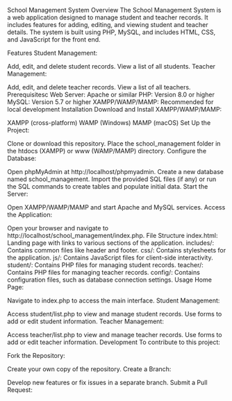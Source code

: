 School Management System
Overview
The School Management System is a web application designed to manage student and teacher records. It includes features for adding, editing, and viewing student and teacher details. The system is built using PHP, MySQL, and includes HTML, CSS, and JavaScript for the front end.

Features
Student Management:

Add, edit, and delete student records.
View a list of all students.
Teacher Management:

Add, edit, and delete teacher records.
View a list of all teachers.
Prerequisitesc
Web Server: Apache or similar
PHP: Version 8.0 or higher
MySQL: Version 5.7 or higher
XAMPP/WAMP/MAMP: Recommended for local development
Installation
Download and Install XAMPP/WAMP/MAMP:

XAMPP (cross-platform)
WAMP (Windows)
MAMP (macOS)
Set Up the Project:

Clone or download this repository.
Place the school_management folder in the htdocs (XAMPP) or www (WAMP/MAMP) directory.
Configure the Database:

Open phpMyAdmin at http://localhost/phpmyadmin.
Create a new database named school_management.
Import the provided SQL files (if any) or run the SQL commands to create tables and populate initial data.
Start the Server:

Open XAMPP/WAMP/MAMP and start Apache and MySQL services.
Access the Application:

Open your browser and navigate to http://localhost/school_management/index.php.
File Structure
index.html: Landing page with links to various sections of the application.
includes/: Contains common files like header and footer.
css/: Contains stylesheets for the application.
js/: Contains JavaScript files for client-side interactivity.
student/: Contains PHP files for managing student records.
teacher/: Contains PHP files for managing teacher records.
config/: Contains configuration files, such as database connection settings.
Usage
Home Page:

Navigate to index.php to access the main interface.
Student Management:

Access student/list.php to view and manage student records.
Use forms to add or edit student information.
Teacher Management:

Access teacher/list.php to view and manage teacher records.
Use forms to add or edit teacher information.
Development
To contribute to this project:

Fork the Repository:

Create your own copy of the repository.
Create a Branch:

Develop new features or fix issues in a separate branch.
Submit a Pull Request:



